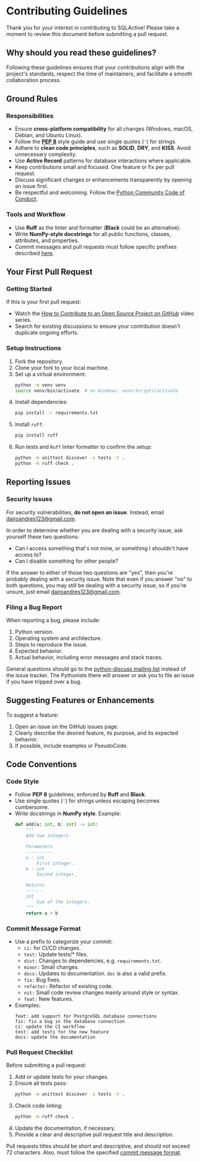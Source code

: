 # Contributing Guidelines

Thank you for your interest in contributing to SQLActive! Please take a
moment to review this document before submitting a pull request.

## Why should you read these guidelines?

Following these guidelines ensures that your contributions align with
the project's standards, respect the time of maintainers, and facilitate
a smooth collaboration process.

## Ground Rules

### Responsibilities

- Ensure **cross-platform compatibility** for all changes (Windows, macOS,
  Debian, and Ubuntu Linux).
- Follow the **[PEP 8](https://www.python.org/dev/peps/pep-0008/)** style
  guide and use single quotes (`'`) for strings.
- Adhere to **clean code principles**, such as **SOLID**, **DRY**, and
  **KISS**. Avoid unnecessary complexity.
- Use **Active Record** patterns for database interactions where applicable.
- Keep contributions small and focused. One feature or fix per pull request.
- Discuss significant changes or enhancements transparently by opening an
  issue first.
- Be respectful and welcoming. Follow the
  [Python Community Code of Conduct](https://www.python.org/psf/codeofconduct/).

### Tools and Workflow

- Use **Ruff** as the linter and formatter (**Black** could be an alternative).
- Write **NumPy-style docstrings** for all public functions, classes, attributes,
  and properties.
- Commit messages and pull requests must follow specific prefixes described
  [here](#commit-message-format).

## Your First Pull Request

### Getting Started

If this is your first pull request:

- Watch the [How to Contribute to an Open Source Project on GitHub](https://egghead.io/courses/how-to-contribute-to-an-open-source-project-on-github)
  video series.
- Search for existing discussions to ensure your contribution doesn't duplicate
  ongoing efforts.

### Setup Instructions

1. Fork the repository.
2. Clone your fork to your local machine.
3. Set up a virtual environment:
    ```bash
    python -m venv venv
    source venv/bin/activate  # on Windows: venv\Scripts\activate
    ```
4. Install dependencies:
    ```bash
    pip install -r requirements.txt
    ```
5. Install `ruff`:
    ```bash
    pip install ruff
    ```
6. Run tests and `Ruff` linter formatter to confirm the setup:
    ```bash
    python -m unittest discover -s tests -t .
    python -m ruff check .
    ```

## Reporting Issues

### Security Issues

For security vulnerabilities, **do not open an issue**. Instead, email [dairoandres123@gmail.com](mailto:dairoandres123@gmail.com).

In order to determine whether you are dealing with a security issue, ask
yourself these two questions:

* Can I access something that's not mine, or something I shouldn't have
  access to?
* Can I disable something for other people?

If the answer to either of those two questions are "yes", then you're probably
dealing with a security issue.
Note that even if you answer "no" to both questions, you may still be dealing
with a security issue, so if you're unsure, just email
[dairoandres123@gmail.com](mailto:dairoandres123@gmail.com).

### Filing a Bug Report

When reporting a bug, please include:

1. Python version.
2. Operating system and architecture.
3. Steps to reproduce the issue.
4. Expected behavior.
5. Actual behavior, including error messages and stack traces.

General questions should go to the
[python-discuss mailing list](https://www.python.org/community/lists/)
instead of the issue tracker. The Pythonists there will answer or ask you
to file an issue if you have tripped over a bug.

## Suggesting Features or Enhancements

To suggest a feature:

1. Open an issue on the GitHub issues page.
2. Clearly describe the desired feature, its purpose, and its expected behavior.
3. If possible, include examples or PseudoCode.

## Code Conventions

### Code Style

- Follow **PEP 8** guidelines, enforced by **Ruff** and **Black**.
- Use single quotes (`'`) for strings unless escaping becomes cumbersome.
- Write docstrings in **NumPy style**. Example:
    ```python
    def add(a: int, b: int) -> int:
        """
        Add two integers.

        Parameters
        ----------
        a : int
            First integer.
        b : int
            Second integer.

        Returns
        -------
        int
            Sum of the integers.
        """
        return a + b
    ```

### Commit Message Format

- Use a prefix to categorize your commit:
    - `ci:` for CI/CD changes.
    - `test:` Update tests/* files.
    - `dist:` Changes to dependencies, e.g. `requirements.txt`.
    - `minor:` Small changes.
    - `docs:` Updates to documentation. `doc` is also a valid prefix.
    - `fix:` Bug fixes.
    - `refactor:` Refactor of existing code.
    - `nit:` Small code review changes mainly around style or syntax.
    - `feat:` New features.
- Examples:
    ```
    feat: add support for PostgreSQL database connections
    fix: fix a bug in the database connection
    ci: update the CI workflow
    test: add tests for the new feature
    docs: update the documentation
    ```

### Pull Request Checklist

Before submitting a pull request:

1. Add or update tests for your changes.
2. Ensure all tests pass:
    ```bash
    python -m unittest discover -s tests -t .
    ```
3. Check code linting:
    ```bash
    python -m ruff check .
    ```
4. Update the documentation, if necessary.
5. Provide a clear and descriptive pull request title and description.

Pull requests titles should be short and descriptive, and should not exceed
72 characters. Also, must follow the specified
[commit message format](#commit-message-format).
